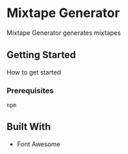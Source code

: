 # Mixtape Generator

Mixtape Generator generates mixtapes

## Getting Started

How to get started

### Prerequisites

```
npm
```

## Built With

* Font Awesome
